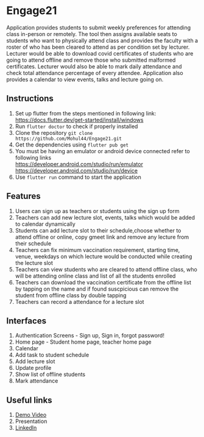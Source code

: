 # Engage21
Application provides students to submit weekly preferences for attending class in-person or remotely. The tool then assigns available seats to students who want to physically attend class and provides the faculty with a roster of who has been cleared to attend as per condition set by lecturer. Lecturer would be able to download covid certificates of students who are going to attend offline and remove those who submitted malformed certificates. Lecturer would also be able to mark daily attendance and check total attendance percentage of every attendee. Application also provides a calendar to view events, talks and lecture going on.

## Instructions
1. Set up flutter from the steps mentioned in following link:
https://docs.flutter.dev/get-started/install/windows 
2. Run `flutter doctor` to check if properly installed
3. Clone the repository `git clone https://github.com/Mohul44/Engage21.git`
4. Get the dependencies using `flutter pub get`
5. You must be having an emulator or android device connected refer to following links
    <br /> https://developer.android.com/studio/run/emulator
    <br /> https://developer.android.com/studio/run/device 
6. Use `flutter run` command to start the application


## Features 
1. Users can sign up as teachers or students using the sign up form
2. Teachers can add new lecture slot, events, talks which would be added to calendar dynamically
3. Students can add lecture slot to their schedule,choose whether to attend offline or online, copy gmeet link and remove any lecture from their schedule 
4. Teachers can fix minimum vaccination requirement, starting time, venue, weekdays on which lecture would be conducted while creating the lecture slot
5. Teachers can view students who are cleared to attend offline class, who will be attending online class and list of all the students enrolled
6. Teachers can download the vaccination certificate from the offline list by tapping on the name and if found suscpicious can remove the student from offline class by double tapping
7. Teachers can record a attendance for a lecture slot

## Interfaces
  1. Authentication Screens - Sign up, Sign in, forgot password!
  2. Home page - Student home page, teacher home page
  3. Calendar
  4. Add task to student schedule
  5. Add lecture slot
  6. Update profile
  7. Show list of offline students
  8. Mark attendance

## Useful links
   1. [Demo Video](https://youtu.be/OKKK1GOnlIU)
   2. Presentation
   3. [LinkedIn](https://www.linkedin.com/in/mohul-maheshwari-a2899a173/)
